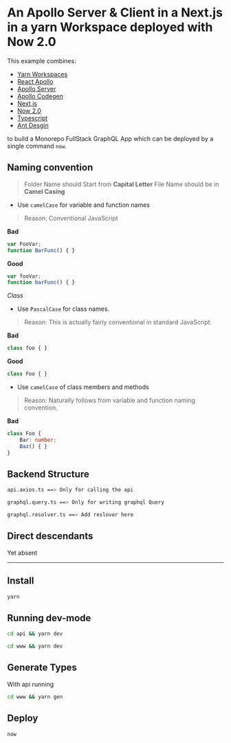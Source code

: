 # An Apollo Server & Client in a Next.js in a yarn Workspace deployed with Now 2.0

This example combines:

- [Yarn Workspaces](https://yarnpkg.com/lang/en/docs/workspaces/)
- [React Apollo](https://github.com/apollographql/react-apollo)
- [Apollo Server](https://github.com/apollographql/apollo-server)
- [Apollo Codegen](https://github.com/apollographql/apollo-tooling)
- [Next.js](https://github.com/zeit/next.js/)
- [Now 2.0](https://github.com/zeit/now-cli)
- [Typescript](https://github.com/Microsoft/TypeScript) 
- [Ant Desgin](https://ant.design)

to build a Monorepo FullStack GraphQL App which can be deployed by a single command `now`.

## Naming convention
> Folder Name should Start from **Capital Letter**
> File Name should be in **Camel Casing**

* Use `camelCase` for variable and function names

> Reason: Conventional JavaScript

**Bad**
```ts
var FooVar;
function BarFunc() { }
```
**Good**
```ts
var fooVar;
function barFunc() { }
```
*Class*
* Use `PascalCase` for class names.

> Reason: This is actually fairly conventional in standard JavaScript.

**Bad**
```ts
class foo { }
```
**Good**
```ts
class Foo { }
```
* Use `camelCase` of class members and methods

> Reason: Naturally follows from variable and function naming convention.

**Bad**
```ts
class Foo {
    Bar: number;
    Baz() { }
}
```





## Backend Structure 
```sh
api.axios.ts ==> Only for calling the api
```
```sh
graphql.query.ts ==> Only for writing graphql Query 
```
```sh
graphql.resolver.ts ==> Add reslover here
```


## Direct descendants

Yet absent

---

## Install

```sh
yarn
```

## Running dev-mode

```sh
cd api && yarn dev
```

```sh
cd www && yarn dev
```

## Generate Types

With api running

```sh
cd www && yarn gen
```

## Deploy

```sh
now
```